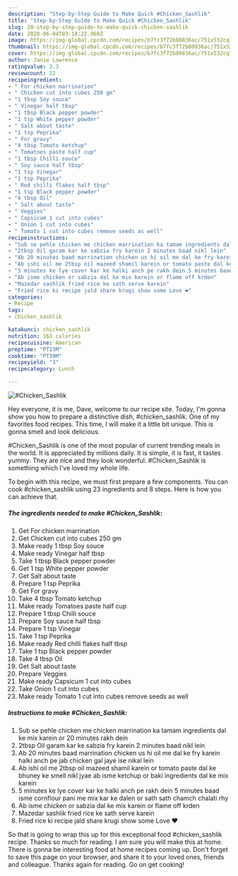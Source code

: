 ```yaml
---
description: "Step-by-Step Guide to Make Quick #Chicken_Sashlik"
title: "Step-by-Step Guide to Make Quick #Chicken_Sashlik"
slug: 20-step-by-step-guide-to-make-quick-chicken-sashlik
date: 2020-06-04T03:18:22.960Z
image: https://img-global.cpcdn.com/recipes/b7fc3f72b80836ac/751x532cq70/chicken_sashlik-recipe-main-photo.jpg
thumbnail: https://img-global.cpcdn.com/recipes/b7fc3f72b80836ac/751x532cq70/chicken_sashlik-recipe-main-photo.jpg
cover: https://img-global.cpcdn.com/recipes/b7fc3f72b80836ac/751x532cq70/chicken_sashlik-recipe-main-photo.jpg
author: Janie Lawrence
ratingvalue: 3.3
reviewcount: 12
recipeingredient:
- " For chicken marrination"
- " Chicken cut into cubes 250 gm"
- "1 tbsp Soy souce"
- " Vinegar half tbsp"
- "1 tbsp Black pepper powder"
- "1 tsp White pepper powder"
- " Salt about taste"
- "1 tsp Peprika"
- " For gravy"
- "4 tbsp Tomato ketchup"
- " Tomatoes paste half cup"
- "1 tbsp Chilli souce"
- " Soy sauce half tbsp"
- "1 tsp Vinegar"
- "1 tsp Peprika"
- " Red chilli flakes half tbsp"
- "1 tsp Black pepper powder"
- "4 tbsp Oil"
- " Salt about taste"
- " Veggies"
- " Capsicum 1 cut into cubes"
- " Onion 1 cut into cubes"
- " Tomato 1 cut into cubes remove seeds as well"
recipeinstructions:
- "Sub se pehle chicken me chicken marrination ka tamam ingredients dal ke mix karein or 20 minutes rakh dein"
- "2tbsp Oil garam kar ke sabzia fry karein 2 minutes baad nikl lein"
- "Ab 20 minutes baad marrination chicken us hi oil me dal ke fry karein halki anch pe jab chicken gal jaye ise nikal lein"
- "Ab ishi oil me 2tbsp oil mazeed shamil karein or tomato paste dal ke bhuney ke smell nikl jyae ab isme ketchup or baki ingredients dal ke mix karein"
- "5 minutes ke lye cover kar ke halki anch pe rakh dein 5 minutes baad isme cornflour pani me mix kar ke dalen or sath sath chamch chalati rhy"
- "Ab isme chicken or sabzia dal ke mix karein or flame off krden"
- "Mazedar sashlik fried rice ke sath serve karein"
- "Fried rice ki recipe jald share krugi show some Love ❤"
categories:
- Recipe
tags:
- chicken_sashlik

katakunci: chicken_sashlik 
nutrition: 163 calories
recipecuisine: American
preptime: "PT23M"
cooktime: "PT39M"
recipeyield: "3"
recipecategory: Lunch

---
```



![#Chicken_Sashlik](https://img-global.cpcdn.com/recipes/b7fc3f72b80836ac/751x532cq70/chicken_sashlik-recipe-main-photo.jpg)

Hey everyone, it is me, Dave, welcome to our recipe site. Today, I'm gonna show you how to prepare a distinctive dish, #chicken_sashlik. One of my favorites food recipes. This time, I will make it a little bit unique. This is gonna smell and look delicious.

#Chicken_Sashlik is one of the most popular of current trending meals in the world. It is appreciated by millions daily. It is simple, it is fast, it tastes yummy. They are nice and they look wonderful. #Chicken_Sashlik is something which I've loved my whole life.




To begin with this recipe, we must first prepare a few components. You can cook #chicken_sashlik using 23 ingredients and 8 steps. Here is how you can achieve that.

<!--inarticleads1-->

##### The ingredients needed to make #Chicken_Sashlik:

1. Get  For chicken marrination
1. Get  Chicken cut into cubes 250 gm
1. Make ready 1 tbsp Soy souce
1. Make ready  Vinegar half tbsp
1. Take 1 tbsp Black pepper powder
1. Get 1 tsp White pepper powder
1. Get  Salt about taste
1. Prepare 1 tsp Peprika
1. Get  For gravy
1. Take 4 tbsp Tomato ketchup
1. Make ready  Tomatoes paste half cup
1. Prepare 1 tbsp Chilli souce
1. Prepare  Soy sauce half tbsp
1. Prepare 1 tsp Vinegar
1. Take 1 tsp Peprika
1. Make ready  Red chilli flakes half tbsp
1. Take 1 tsp Black pepper powder
1. Take 4 tbsp Oil
1. Get  Salt about taste
1. Prepare  Veggies
1. Make ready  Capsicum 1 cut into cubes
1. Take  Onion 1 cut into cubes
1. Make ready  Tomato 1 cut into cubes remove seeds as well




<!--inarticleads2-->

##### Instructions to make #Chicken_Sashlik:

1. Sub se pehle chicken me chicken marrination ka tamam ingredients dal ke mix karein or 20 minutes rakh dein
1. 2tbsp Oil garam kar ke sabzia fry karein 2 minutes baad nikl lein
1. Ab 20 minutes baad marrination chicken us hi oil me dal ke fry karein halki anch pe jab chicken gal jaye ise nikal lein
1. Ab ishi oil me 2tbsp oil mazeed shamil karein or tomato paste dal ke bhuney ke smell nikl jyae ab isme ketchup or baki ingredients dal ke mix karein
1. 5 minutes ke lye cover kar ke halki anch pe rakh dein 5 minutes baad isme cornflour pani me mix kar ke dalen or sath sath chamch chalati rhy
1. Ab isme chicken or sabzia dal ke mix karein or flame off krden
1. Mazedar sashlik fried rice ke sath serve karein
1. Fried rice ki recipe jald share krugi show some Love ❤




So that is going to wrap this up for this exceptional food #chicken_sashlik recipe. Thanks so much for reading. I am sure you will make this at home. There is gonna be interesting food at home recipes coming up. Don't forget to save this page on your browser, and share it to your loved ones, friends and colleague. Thanks again for reading. Go on get cooking!
